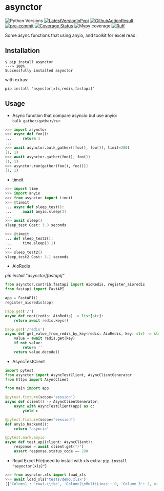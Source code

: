 # asynctor
![Python Versions](https://img.shields.io/pypi/pyversions/asynctor)
[![LatestVersionInPypi](https://img.shields.io/pypi/v/asynctor.svg?style=flat)](https://pypi.python.org/pypi/asynctor)
[![GithubActionResult](https://github.com/waketzheng/asynctor/workflows/ci/badge.svg)](https://github.com/waketzheng/asynctor/actions?query=workflow:ci)
[![pre-commit](https://img.shields.io/badge/pre--commit-enabled-brightgreen?logo=pre-commit)](https://github.com/pre-commit/pre-commit)
[![Coverage Status](https://coveralls.io/repos/github/waketzheng/asynctor/badge.svg?branch=main)](https://coveralls.io/github/waketzheng/asynctor?branch=main)
![Mypy coverage](https://img.shields.io/badge/mypy-100%25-green.svg)
[![Ruff](https://img.shields.io/endpoint?url=https://raw.githubusercontent.com/astral-sh/ruff/main/assets/badge/v2.json)](https://github.com/astral-sh/ruff)

Some async functions that using anyio, and toolkit for excel read.

## Installation

<div class="termy">

```console
$ pip install asynctor
---> 100%
Successfully installed asynctor
```
with extras:
```console
pip install "asynctor[xls,redis,fastapi]"
```

</div>

## Usage

- Async function that compare asyncio but use anyio: `bulk_gather/gather/run`
```py
>>> import asynctor
>>> async def foo():
...     return 1
...
>>> await asynctor.bulk_gather([foo(), foo()], limit=200)
(1, 1)
>>> await asynctor.gather(foo(), foo())
(1, 1)
>>> asynctor.run(gather(foo(), foo()))
(1, 1)
```
- timeit
```py
>>> import time
>>> import anyio
>>> from asynctor import timeit
>>> @timeit
... async def sleep_test():
...     await anyio.sleep(3)
...
>>> await sleep()
sleep_test Cost: 3.0 seconds

>>> @timeit
... def sleep_test2():
...     time.sleep(3.1)
...
>>> sleep_test2()
sleep_test2 Cost: 3.1 seconds
```
- AioRedis

*pip install "asynctor[fastapi]"*
```py
from asynctor.contrib.fastapi import AioRedis, register_aioredis
from fastapi import FastAPI

app = FastAPI()
register_aioredis(app)

@app.get('/')
async def root(redis: AioRedis) -> list[str]:
    return await redis.keys()

@app.get('/redis')
async def get_value_from_redis_by_key(redis: AioRedis, key: str) -> str:
    value = await redis.get(key)
    if not value:
        return ''
    return value.decode()
```
- AsyncTestClient
```py
import pytest
from asynctor import AsyncTestClient, AsyncClientGenerator
from httpx import AsyncClient

from main import app

@pytest.fixture(scope='session')
async def client() -> AsyncClientGenerator:
    async with AsyncTestClient(app) as c:
        yield c

@pytest.fixture(scope="session")
def anyio_backend():
    return "asyncio"

@pytest.mark.anyio
async def test_api(client: AsyncClient):
    response = await client.get("/")
    assert response.status_code == 200
```

- Read Excel File(need to install with xls extra: `pip install "asynctor[xls]"`)
```py
>>> from asynctor.xls import load_xls
>>> await load_xls('tests/demo.xlsx')
[{'Column1': 'row1-\\t%c', 'Column2\nMultiLines': 0, 'Column 3': 1, 4: ''}, {'Column1': 'r2c1\n00', 'Column2\nMultiLines': 'r2 c2', 'Column 3': 2, 4: ''}]
```
